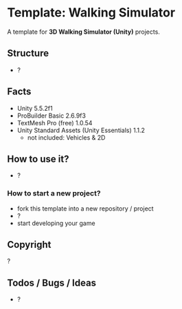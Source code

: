 ﻿# Template: Walking Simulator

A template for **3D Walking Simulator (Unity)** projects.

## Structure

- ?

## Facts

- Unity 5.5.2f1
- ProBuilder Basic 2.6.9f3
- TextMesh Pro (free) 1.0.54
- Unity Standard Assets (Unity Essentials) 1.1.2
   - not included: Vehicles & 2D

## How to use it?

- ?

### How to start a new project?

- fork this template into a new repository / project
- ?
- start developing your game

## Copyright

?

## Todos / Bugs / Ideas

- ?
